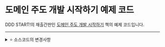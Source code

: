 # 도메인 주도 개발 시작하기 예제 코드

DDD START!의 재출간판인 [도메인 주도 개발 시작하기](https://www.hanbit.co.kr/store/books/look.php?p_code=B4309942517) 책의 예제 코드입니다.

--- 

<details>
    <summary>⭐ 소스코드의 변경사항</summary>

- mysql -> H2 (개발 편리성을 위해 변경)
- properties -> yml (가독성을 위해 변경)
- security H2 웹 접속 관련 설정 변경
</details>